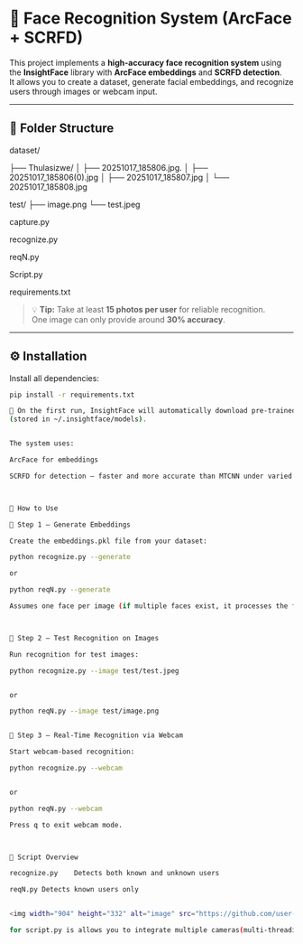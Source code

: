 # 🧠 Face Recognition System (ArcFace + SCRFD)

This project implements a **high-accuracy face recognition system** using the **InsightFace** library with **ArcFace embeddings** and **SCRFD detection**.  
It allows you to create a dataset, generate facial embeddings, and recognize users through images or webcam input.

---

## 📁 Folder Structure

dataset/

├── Thulasizwe/
│ ├── 20251017_185806.jpg.
│ ├── 20251017_185806(0).jpg
│ ├── 20251017_185807.jpg
│ └── 20251017_185808.jpg

test/
├── image.png
└── test.jpeg

capture.py

recognize.py

reqN.py

Script.py

requirements.txt


> 💡 **Tip:** Take at least **15 photos per user** for reliable recognition.  
> One image can only provide around **30% accuracy**.

---

## ⚙️ Installation

Install all dependencies:

```bash
pip install -r requirements.txt

🧩 On the first run, InsightFace will automatically download pre-trained models
(stored in ~/.insightface/models).


The system uses:

ArcFace for embeddings

SCRFD for detection — faster and more accurate than MTCNN under varied lighting and angles.



🚀 How to Use

🔹 Step 1 — Generate Embeddings

Create the embeddings.pkl file from your dataset:

python recognize.py --generate

or

python reqN.py --generate

Assumes one face per image (if multiple faces exist, it processes the first).



🔹 Step 2 — Test Recognition on Images

Run recognition for test images:

python recognize.py --image test/test.jpeg


or

python reqN.py --image test/image.png


🔹 Step 3 — Real-Time Recognition via Webcam

Start webcam-based recognition:

python recognize.py --webcam


or

python reqN.py --webcam

Press q to exit webcam mode.



🧾 Script Overview

recognize.py	Detects both known and unknown users

reqN.py	Detects known users only


<img width="904" height="332" alt="image" src="https://github.com/user-attachments/assets/c3979947-51d7-44de-bc6f-99233ae048b8" />

for script.py is allows you to integrate multiple cameras(multi-threading),Each camera runs in its own separate thread &Prevents blocking - if one camera freezes, others continue


